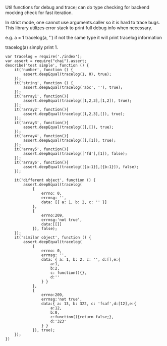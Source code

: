 
Util functions for debug and trace; can do type checking for backend mocking check for fast iteration.

In strict mode, one cannot use arguments.caller so it is hard to trace bugs.
This library utilizes error stack to print full debug info when necessary.

e.g.
a = 1
tracelog(a, '') if not the same type it will print tracelog information

tracelog(a) simply print 1.


```
var tracelog = require('./index');
var assert = require("chai").assert;
describe('test simple', function () {
    it('number', function () {
        assert.deepEqual(tracelog(1, 0), true);
    });
    it('string', function () {
        assert.deepEqual(tracelog('abc', ''), true);
    });
    it('array1', function(){
        assert.deepEqual(tracelog([1,2,3],[1,2]), true);
    });
    it('array2', function(){
        assert.deepEqual(tracelog([1,2,3],[]), true);
    });
    it('array3', function(){
        assert.deepEqual(tracelog([],[]), true);
    });
    it('array4', function(){
        assert.deepEqual(tracelog([],[1]), true);
    });
    it('array5', function(){
        assert.deepEqual(tracelog(['fd'],[1]), false);
    });
    it('array6', function(){
        assert.deepEqual(tracelog([{a:1}],[{b:1}]), false);
    });

    it('different object', function () {
        assert.deepEqual(tracelog(
            {
                errno: 0,
                errmsg: '',
                data: [{ a: 1, b: 2, c: '' }]
            },
            {
                errno:209,
                errmsg:'not true',
                data:[[]]
            }), false);
    });
    it('similar object', function () {
        assert.deepEqual(tracelog(
            {
                errno: 0,
                errmsg: '',
                data: { a: 1, b: 2, c: '', d:[],e:{
                    a:1,
                    b:2,
                    c: function(){},
                    d:''
                } }
            },
            {
                errno:209,
                errmsg:'not true',
                data:{ a: 13, b: 322, c: 'fsaf',d:[12],e:{
                    a:12,
                    b:0,
                    c:function(){return false;},
                    d:'323'
                } }
            }), true);
    });
})
```
